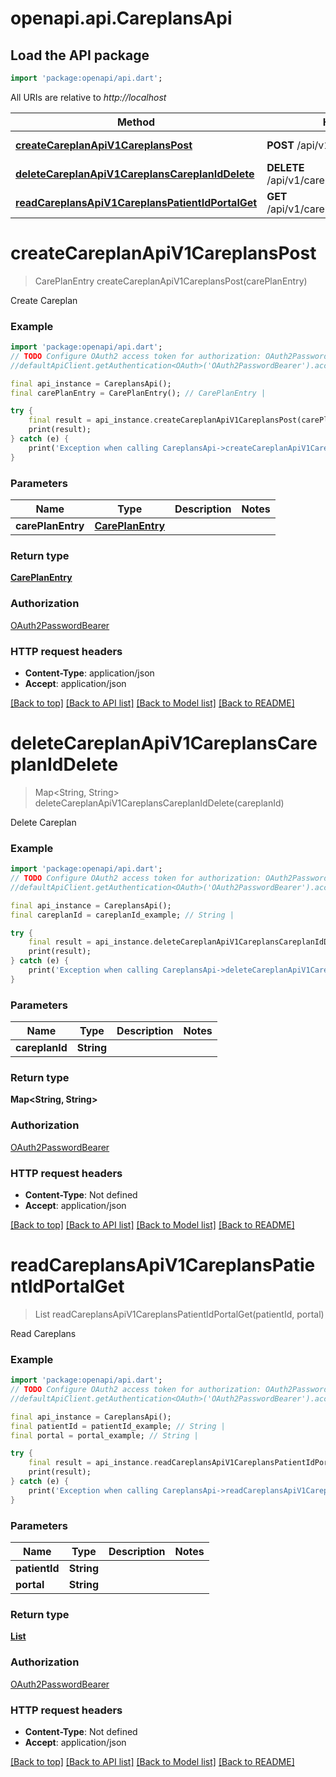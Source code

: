 # openapi.api.CareplansApi

## Load the API package
```dart
import 'package:openapi/api.dart';
```

All URIs are relative to *http://localhost*

Method | HTTP request | Description
------------- | ------------- | -------------
[**createCareplanApiV1CareplansPost**](CareplansApi.md#createcareplanapiv1careplanspost) | **POST** /api/v1/careplans/ | Create Careplan
[**deleteCareplanApiV1CareplansCareplanIdDelete**](CareplansApi.md#deletecareplanapiv1careplanscareplaniddelete) | **DELETE** /api/v1/careplans/{careplan_id} | Delete Careplan
[**readCareplansApiV1CareplansPatientIdPortalGet**](CareplansApi.md#readcareplansapiv1careplanspatientidportalget) | **GET** /api/v1/careplans/{patient_id}/{portal} | Read Careplans


# **createCareplanApiV1CareplansPost**
> CarePlanEntry createCareplanApiV1CareplansPost(carePlanEntry)

Create Careplan

### Example
```dart
import 'package:openapi/api.dart';
// TODO Configure OAuth2 access token for authorization: OAuth2PasswordBearer
//defaultApiClient.getAuthentication<OAuth>('OAuth2PasswordBearer').accessToken = 'YOUR_ACCESS_TOKEN';

final api_instance = CareplansApi();
final carePlanEntry = CarePlanEntry(); // CarePlanEntry | 

try {
    final result = api_instance.createCareplanApiV1CareplansPost(carePlanEntry);
    print(result);
} catch (e) {
    print('Exception when calling CareplansApi->createCareplanApiV1CareplansPost: $e\n');
}
```

### Parameters

Name | Type | Description  | Notes
------------- | ------------- | ------------- | -------------
 **carePlanEntry** | [**CarePlanEntry**](CarePlanEntry.md)|  | 

### Return type

[**CarePlanEntry**](CarePlanEntry.md)

### Authorization

[OAuth2PasswordBearer](../README.md#OAuth2PasswordBearer)

### HTTP request headers

 - **Content-Type**: application/json
 - **Accept**: application/json

[[Back to top]](#) [[Back to API list]](../README.md#documentation-for-api-endpoints) [[Back to Model list]](../README.md#documentation-for-models) [[Back to README]](../README.md)

# **deleteCareplanApiV1CareplansCareplanIdDelete**
> Map<String, String> deleteCareplanApiV1CareplansCareplanIdDelete(careplanId)

Delete Careplan

### Example
```dart
import 'package:openapi/api.dart';
// TODO Configure OAuth2 access token for authorization: OAuth2PasswordBearer
//defaultApiClient.getAuthentication<OAuth>('OAuth2PasswordBearer').accessToken = 'YOUR_ACCESS_TOKEN';

final api_instance = CareplansApi();
final careplanId = careplanId_example; // String | 

try {
    final result = api_instance.deleteCareplanApiV1CareplansCareplanIdDelete(careplanId);
    print(result);
} catch (e) {
    print('Exception when calling CareplansApi->deleteCareplanApiV1CareplansCareplanIdDelete: $e\n');
}
```

### Parameters

Name | Type | Description  | Notes
------------- | ------------- | ------------- | -------------
 **careplanId** | **String**|  | 

### Return type

**Map<String, String>**

### Authorization

[OAuth2PasswordBearer](../README.md#OAuth2PasswordBearer)

### HTTP request headers

 - **Content-Type**: Not defined
 - **Accept**: application/json

[[Back to top]](#) [[Back to API list]](../README.md#documentation-for-api-endpoints) [[Back to Model list]](../README.md#documentation-for-models) [[Back to README]](../README.md)

# **readCareplansApiV1CareplansPatientIdPortalGet**
> List<CarePlanEntry> readCareplansApiV1CareplansPatientIdPortalGet(patientId, portal)

Read Careplans

### Example
```dart
import 'package:openapi/api.dart';
// TODO Configure OAuth2 access token for authorization: OAuth2PasswordBearer
//defaultApiClient.getAuthentication<OAuth>('OAuth2PasswordBearer').accessToken = 'YOUR_ACCESS_TOKEN';

final api_instance = CareplansApi();
final patientId = patientId_example; // String | 
final portal = portal_example; // String | 

try {
    final result = api_instance.readCareplansApiV1CareplansPatientIdPortalGet(patientId, portal);
    print(result);
} catch (e) {
    print('Exception when calling CareplansApi->readCareplansApiV1CareplansPatientIdPortalGet: $e\n');
}
```

### Parameters

Name | Type | Description  | Notes
------------- | ------------- | ------------- | -------------
 **patientId** | **String**|  | 
 **portal** | **String**|  | 

### Return type

[**List<CarePlanEntry>**](CarePlanEntry.md)

### Authorization

[OAuth2PasswordBearer](../README.md#OAuth2PasswordBearer)

### HTTP request headers

 - **Content-Type**: Not defined
 - **Accept**: application/json

[[Back to top]](#) [[Back to API list]](../README.md#documentation-for-api-endpoints) [[Back to Model list]](../README.md#documentation-for-models) [[Back to README]](../README.md)

